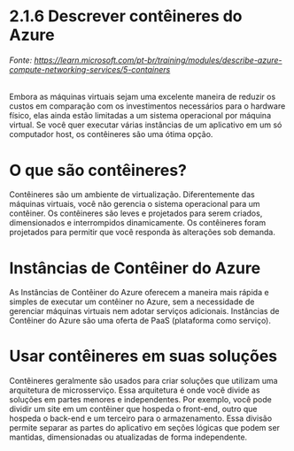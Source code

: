 # 2.1.6 Descrever contêineres do Azure
###### Fonte: https://learn.microsoft.com/pt-br/training/modules/describe-azure-compute-networking-services/5-containers

Embora as máquinas virtuais sejam uma excelente maneira de reduzir os custos em comparação com os investimentos necessários para o hardware físico, elas ainda estão limitadas a um sistema operacional por máquina virtual. Se você quer executar várias instâncias de um aplicativo em um só computador host, os contêineres são uma ótima opção.

# O que são contêineres?

Contêineres são um ambiente de virtualização. Diferentemente das máquinas virtuais, você não gerencia o sistema operacional para um contêiner. Os contêineres são leves e projetados para serem criados, dimensionados e interrompidos dinamicamente. Os contêineres foram projetados para permitir que você responda às alterações sob demanda.

# Instâncias de Contêiner do Azure

As Instâncias de Contêiner do Azure oferecem a maneira mais rápida e simples de executar um contêiner no Azure, sem a necessidade de gerenciar máquinas virtuais nem adotar serviços adicionais. Instâncias de Contêiner do Azure são uma oferta de PaaS (plataforma como serviço).

# Usar contêineres em suas soluções

Contêineres geralmente são usados para criar soluções que utilizam uma arquitetura de microsserviço. Essa arquitetura é onde você divide as soluções em partes menores e independentes. Por exemplo, você pode dividir um site em um contêiner que hospeda o front-end, outro que hospeda o back-end e um terceiro para o armazenamento. Essa divisão permite separar as partes do aplicativo em seções lógicas que podem ser mantidas, dimensionadas ou atualizadas de forma independente.

